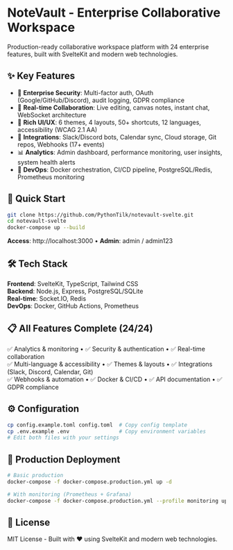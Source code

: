 # NoteVault - Enterprise Collaborative Workspace

Production-ready collaborative workspace platform with 24 enterprise features, built with SvelteKit and modern web technologies.

## ✨ Key Features

- 🔐 **Enterprise Security**: Multi-factor auth, OAuth (Google/GitHub/Discord), audit logging, GDPR compliance
- 🤝 **Real-time Collaboration**: Live editing, canvas notes, instant chat, WebSocket architecture
- 🎨 **Rich UI/UX**: 6 themes, 4 layouts, 50+ shortcuts, 12 languages, accessibility (WCAG 2.1 AA)
- 🔌 **Integrations**: Slack/Discord bots, Calendar sync, Cloud storage, Git repos, Webhooks (17+ events)
- 📊 **Analytics**: Admin dashboard, performance monitoring, user insights, system health alerts
- 🚀 **DevOps**: Docker orchestration, CI/CD pipeline, PostgreSQL/Redis, Prometheus monitoring

## 🚀 Quick Start

```bash
git clone https://github.com/PythonTilk/notevault-svelte.git
cd notevault-svelte
docker-compose up --build
```

**Access**: http://localhost:3000 • **Admin**: admin / admin123

## 🛠️ Tech Stack

**Frontend**: SvelteKit, TypeScript, Tailwind CSS  
**Backend**: Node.js, Express, PostgreSQL/SQLite  
**Real-time**: Socket.IO, Redis  
**DevOps**: Docker, GitHub Actions, Prometheus

## 📋 All Features Complete (24/24)

✅ Analytics & monitoring • ✅ Security & authentication • ✅ Real-time collaboration  
✅ Multi-language & accessibility • ✅ Themes & layouts • ✅ Integrations (Slack, Discord, Calendar, Git)  
✅ Webhooks & automation • ✅ Docker & CI/CD • ✅ API documentation • ✅ GDPR compliance

## ⚙️ Configuration

```bash
cp config.example.toml config.toml  # Copy config template
cp .env.example .env                # Copy environment variables
# Edit both files with your settings
```

## 🚀 Production Deployment

```bash
# Basic production
docker-compose -f docker-compose.production.yml up -d

# With monitoring (Prometheus + Grafana)
docker-compose -f docker-compose.production.yml --profile monitoring up -d
```

## 📄 License

MIT License - Built with ❤️ using SvelteKit and modern web technologies.